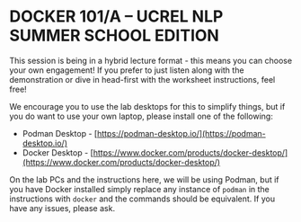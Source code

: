 # DOCKER 101/A – UCREL NLP SUMMER SCHOOL EDITION

This session is being in a hybrid lecture format - this means you can choose your own engagement! If you prefer to just listen along with the demonstration or dive in head-first with the worksheet instructions, feel free!

We encourage you to use the lab desktops for this to simplify things, but if you do want to use your own laptop, please install one of the following:

- Podman Desktop - [https://podman-desktop.io/](https://podman-desktop.io/)
- Docker Desktop - [https://www.docker.com/products/docker-desktop/](https://www.docker.com/products/docker-desktop/)

On the lab PCs and the instructions here, we will be using Podman, but if you have Docker installed simply replace any instance of `podman` in the instructions with `docker` and the commands should be equivalent.
If you have any issues, please ask.

